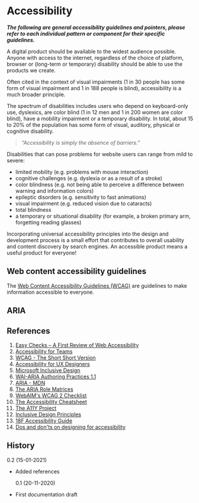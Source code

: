 <!-- @license CC0-1.0 -->

# Accessibility

**_The following are general accessibility guidelines and pointers, please refer to each individual pattern or component for their specific guidelines._**

A digital product should be available to the widest audience possible. Anyone with access to the internet, regardless of the choice of platform, browser or (long-term or temporary) disability should be able to use the products we create.

Often cited in the context of visual impairments (1 in 30 people has some form of visual impairment and 1 in 188 people is blind), accessibility is a much broader principle.

The spectrum of disabilities includes users who depend on keyboard-only use, dyslexics, are color blind (1 in 12 men and 1 in 200 women are color blind), have a mobility impairment or a temporary disability. In total, about 15 to 20% of the population has some form of visual, auditory, physical or cognitive disability.

> _“Accessibility is simply the absence of barriers.”_

Disabilities that can pose problems for website users can range from mild to severe:

- limited mobility (e.g. problems with mouse interaction)
- cognitive challenges (e.g. dyslexia or as a result of a stroke)
- color blindness (e.g. not being able to perceive a difference between warning and information colors)
- epileptic disorders (e.g. sensitivity to fast animations)
- visual impairment (e.g. reduced vision due to cataracts)
- total blindness
- a temporary or situational disability (for example, a broken primary arm, forgetting reading glasses)

Incorporating universal accessibility principles into the design and development process is a small effort that contributes to overall usability and content discovery by search engines. An accessible product means a useful product for everyone!

## Web content accessibility guidelines

The [Web Content Accessibility Guidelines (WCAG)](https://www.w3.org/TR/WCAG21/) are guidelines to make information accessible to everyone.

## ARIA

## References

1. [Easy Checks – A First Review of Web Accessibility](https://www.w3.org/WAI/test-evaluate/preliminary/)
2. [Accessibility for Teams](https://accessibility.digital.gov/)
3. [WCAG - The Short Short Version](https://docs.google.com/document/d/1NQ4jZqu8VYc1MmZ3RQ1iXJCpxm47NHxFyD7R-RYbXFY/edit#)
4. [Accessibility for UX Designers](https://accessibility-for-teams.com/accessibility-for-ux-designers)
5. [Microsoft Inclusive Design](https://www.microsoft.com/design/inclusive/)
6. [WAI-ARIA Authoring Practices 1.1](https://www.w3.org/TR/wai-aria-practices-1.1/)
7. [ARIA - MDN](https://developer.mozilla.org/en-US/docs/Web/Accessibility/ARIA)
8. [The ARIA Role Matrices](http://whatsock.com/training/matrices/)
9. [WebAIM's WCAG 2 Checklist](https://webaim.org/standards/wcag/checklist)
10. [The Accessibility Cheatsheet](https://bitsofco.de/the-accessibility-cheatsheet/)
11. [The A11Y Project](https://www.a11yproject.com/)
12. [Inclusive Design Principles](https://inclusivedesignprinciples.org/)
13. [18F Accessibility Guide](https://accessibility.18f.gov/)
14. [Dos and don'ts on designing for accessibility](https://accessibility.blog.gov.uk/2016/09/02/dos-and-donts-on-designing-for-accessibility/)

## History

0.2 (15-01-2021)

- Added references

  0.1 (20-11-2020)

- First documentation draft
